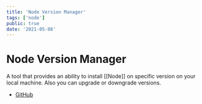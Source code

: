 ```yaml
---
title: 'Node Version Manager'
tags: ['node']
public: true
date: '2021-05-08'
---
```


# Node Version Manager

A tool that provides an ability to install [[Node]] on specific version on your local machine. Also you can upgrade or downgrade versions.

- [GitHub](https://github.com/nvm-sh/nvm)